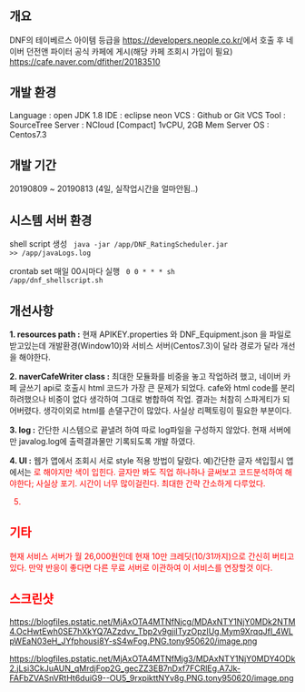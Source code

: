 ## 개요
DNF의 테이베르스 아이템 등급을 <https://developers.neople.co.kr/>에서 호출 후 
네이버 던전앤 파이터 공식 카페에 게시(해당 카페 조회시 가입이 필요) <https://cafe.naver.com/dfither/20183510>

## 개발 환경
Language : open JDK 1.8
IDE : eclipse neon
VCS : Github or Git
VCS Tool : SourceTree
Server : NCloud [Compact] 1vCPU, 2GB Mem
Server OS : Centos7.3

## 개발 기간
20190809 ~ 20190813 (4일, 실작업시간을 얼마안됨..)

## 시스템 서버 환경

shell script 생성
<code>
  java -jar /app/DNF_RatingScheduler.jar >> /app/javaLogs.log
</code>

crontab set 매일 00시마다 실행
<code>
  0 0 * * * sh /app/dnf_shellscript.sh
</code>

## 개선사항
**1. resources path :** 현재 APIKEY.properties 와 DNF_Equipment.json 을 파일로 받고있는데 개발환경(Window10)와 서비스 서버(Centos7.3)이 달라 경로가 달라 개선을 해야한다. 

**2. naverCafeWriter class :** 최대한 모듈화를 비중을 놓고 작업하려 했고, 네이버 카페 글쓰기 api로 호출시 html 코드가 가장 큰 문제가 되었다. cafe와 html code를 분리하려했으나 비중이 없다 생각하여 그대로 병합하여 작업. 결과는 처참히 스파게티가 되어버렸다.
생각이외로 html를 손댈구간이 많았다. 사실상 리펙토링이 필요한 부분이다.

**3. log :** 간단한 시스템으로 끝낼려 하여 따로 log파일을 구성하지 않았다. 현재 서버에만 javalog.log에 출력결과물만 기록되도록 개발 하였다.

**4. UI :** 웹가 앱에서 조회시 서로 style 적용 방법이 달랐다. 예)간단한 글자 색입힐시 앱에서는 <code><font style='color:red;'></code> 로 해야지만 색이 입힌다. 글자만 봐도 직업 하나하나 글써보고 코드분석하여 해야한다; 사실상 포기. 시간이 너무 많이걸린다. 최대한 간략 간소하게 다루었다.
  
5.

## 기타
현재 서비스 서버가 월 26,000원인데 현재 10만 크레딧(10/31까지)으로 간신히 버티고있다.
만약 반응이 좋다면 다른 무료 서버로 이관하여 이 서비스를 연장할것 이다.

## 스크린샷
https://blogfiles.pstatic.net/MjAxOTA4MTNfNjcg/MDAxNTY1NjY0MDk2NTM4.OcHwtEwh0SE7hXkYQ7AZzdvv_Tbp2v9gjiITyzOpzIUg.Mym9XrqqJfI_4WLpWEaN03eH_JYfphousi8Y-sS4wFog.PNG.tony950620/image.png

https://blogfiles.pstatic.net/MjAxOTA4MTNfMjg3/MDAxNTY1NjY0MDY4ODk2.jLsi3CkJuAUN_qMrdjFop2G_gecZZ3EB7nDxf7FCRlEg.A7Jk-FAFbZVASnVRtHt6duiG9--OU5_9rxpikttNYv8g.PNG.tony950620/image.png
